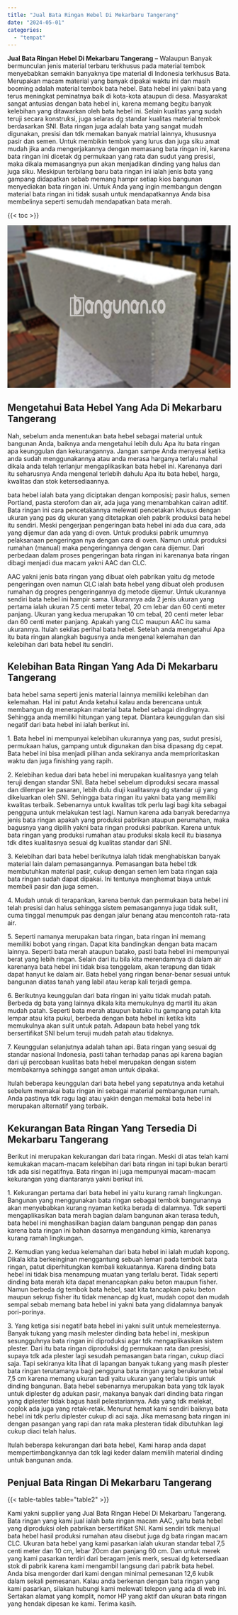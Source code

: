 ```yaml
---
title: "Jual Bata Ringan Hebel Di Mekarbaru Tangerang"
date: "2024-05-01"
categories: 
  - "tempat"
---
```


**Jual Bata Ringan Hebel Di Mekarbaru Tangerang** – Walaupun Banyak bermunculan jenis material terbaru terkhusus pada material tembok menyebabkan semakin banyaknya tipe material di Indonesia terkhusus Bata. Merupakan macam material yang banyak dipakai waktu ini dan masih booming adalah material tembok bata hebel. Bata hebel ini yakni bata yang terus meningkat peminatnya baik di kota-kota ataupun di desa. Masyarakat sangat antusias dengan bata hebel ini, karena memang begitu banyak kelebihan yang ditawarkan oleh bata hebel ini. Selain kualitas yang sudah teruji secara konstruksi, juga selaras dg standar kualitas material tembok berdasarkan SNI. Bata ringan juga adalah bata yang sangat mudah digunakan, presisi dan tdk memakan banyak matrial lainnya, khususnya pasir dan semen. Untuk membikin tembok yang lurus dan juga siku amat mudah jika anda mengerjakannya dengan memasang bata ringan ini, karena bata ringan ini dicetak dg permukaan yang rata dan sudut yang presisi, maka dikala memasangnya pun akan menjadikan dinding yang halus dan juga siku. Meskipun terbilang baru bata ringan ini ialah jenis bata yang gampang didapatkan sebab memang hampir setiap kios bangunan menyediakan bata ringan ini. Untuk Anda yang ingin membangun dengan material bata ringan ini tidak susah untuk mendapatkannya Anda bisa membelinya seperti semudah mendapatkan bata merah.

{{< toc >}}

![Jual Bata Ringan Hebel Di Mekarbaru Tangerang](/images/jual-hebel-murah-30.png)

## Mengetahui Bata Hebel Yang Ada Di Mekarbaru Tangerang

Nah, sebelum anda menentukan bata hebel sebagai material untuk bangunan Anda, baiknya anda mengetahui lebih dulu Apa itu bata ringan apa keunggulan dan kekurangannya. Jangan sampe Anda menyesal ketika anda sudah menggunakannya atau anda merasa harganya terlalu mahal dikala anda telah terlanjur mengaplikasikan bata hebel ini. Karenanya dari itu seharusnya Anda mengenal terlebih dahulu Apa itu bata hebel, harga, kwalitas dan stok ketersediaannya.

bata hebel ialah bata yang diciptakan dengan komposisi; pasir halus, semen Portland, pasta sterofom dan air, ada juga yang menambahkan cairan aditif. Bata ringan ini cara pencetakannya melewati pencetakan khusus dengan ukuran yang pas dg ukuran yang ditetapkan oleh pabrik produksi bata hebel itu sendiri. Meski pengerjaan pengeringan bata hebel ini ada dua cara, ada yang dijemur dan ada yang di oven. Untuk produksi pabrik umumnya pelaksanaan pengeringan nya dengan cara di oven. Namun untuk produksi rumahan (manual) maka pengeringannya dengan cara dijemur. Dari perbedaan dalam proses pengeringan bata ringan ini karenanya bata ringan dibagi menjadi dua macam yakni AAC dan CLC.

AAC yakni jenis bata ringan yang dibuat oleh pabrikan yaitu dg metode pengeringan oven namun CLC ialah bata hebel yang dibuat oleh produsen rumahan dg progres pengeringannya dg metode dijemur. Untuk ukurannya sendiri bata hebel ini hampir sama. Ukurannya ada 2 jenis ukuran yang pertama ialah ukuran 7.5 centi meter tebal, 20 cm lebar dan 60 centi meter panjang. Ukuran yang kedua merupakan 10 cm tebal, 20 centi meter lebar dan 60 centi meter panjang. Apakah yang CLC maupun AAC itu sama ukurannya. Itulah sekilas perihal bata hebel. Setelah anda mengetahui Apa itu bata ringan alangkah bagusnya anda mengenal kelemahan dan kelebihan dari bata hebel itu sendiri.

## Kelebihan Bata Ringan Yang Ada Di Mekarbaru Tangerang

bata hebel sama seperti jenis material lainnya memiliki kelebihan dan kelemahan. Hal ini patut Anda ketahui kalau anda berencana untuk membangun dg menerapkan material bata hebel sebagai dindingnya. Sehingga anda memiliki hitungan yang tepat. Diantara keunggulan dan sisi negatif dari bata hebel ini ialah berikut ini.

1\. Bata hebel ini mempunyai kelebihan ukurannya yang pas, sudut presisi, permukaan halus, gampang untuk digunakan dan bisa dipasang dg cepat. Bata hebel ini bisa menjadi pilihan anda sekiranya anda memprioritaskan waktu dan juga finishing yang rapih.

2\. Kelebihan kedua dari bata hebel ini merupakan kualitasnya yang telah teruji dengan standar SNI. Bata hebel sebelum diproduksi secara massal dan dilempar ke pasaran, lebih dulu diuji kualitasnya dg standar uji yang dikeluarkan oleh SNI. Sehingga bata ringan itu yakni bata yang memiliki kwalitas terbaik. Sebenarnya untuk kwalitas tdk perlu lagi bagi kita sebagai pengguna untuk melakukan test lagi. Namun karena ada banyak beredarnya jenis bata ringan apakah yang produksi pabrikan ataupun perumahan, maka bagusnya yang dipilih yakni bata ringan produksi pabrikan. Karena untuk bata ringan yang produksi rumahan atau produksi skala kecil itu biasanya tdk dites kualitasnya sesuai dg kualitas standar dari SNI.

3\. Kelebihan dari bata hebel berikutnya ialah tidak menghabiskan banyak material lain dalam pemasangannya. Pemasangan bata hebel tdk membutuhkan material pasir, cukup dengan semen lem bata ringan saja bata ringan sudah dapat dipakai. Ini tentunya menghemat biaya untuk membeli pasir dan juga semen.

4\. Mudah untuk di terapankan, karena bentuk dan permukaan bata hebel ini telah presisi dan halus sehingga sistem pemasangannya juga tidak sulit, cuma tinggal menumpuk pas dengan jalur benang atau mencontoh rata-rata air.

5\. Seperti namanya merupakan bata ringan, bata ringan ini memang memiliki bobot yang ringan. Dapat kita bandingkan dengan bata macam lainnya. Seperti bata merah ataupun batako, pasti bata hebel ini mempunyai berat yang lebih ringan. Selain dari itu bila kita merendamnya di dalam air karenanya bata hebel ini tidak bisa tenggelam, akan terapung dan tidak dapat hanyut ke dalam air. Bata hebel yang ringan benar-benar sesuai untuk bangunan diatas tanah yang labil atau kerap kali terjadi gempa.

6\. Berikutnya keunggulan dari bata ringan ini yaitu tidak mudah patah. Berbeda dg bata yang lainnya dikala kita memukulnya dg martil itu akan mudah patah. Seperti bata merah ataupun batako itu gampang patah kita lempar atau kita pukul, berbeda dengan bata hebel ini ketika kita memukulnya akan sulit untuk patah. Adapaun bata hebel yang tdk bersertifikat SNI belum teruji mudah patah atau tidaknya.

7\. Keunggulan selanjutnya adalah tahan api. Bata ringan yang sesuai dg standar nasional Indonesia, pasti tahan terhadap panas api karena bagian dari uji percobaan kualitas bata hebel merupakan dengan sistem membakarnya sehingga sangat aman untuk dipakai.

Itulah beberapa keunggulan dari bata hebel yang sepatutnya anda ketahui sebelum memakai bata ringan ini sebagai material pembangunan rumah. Anda pastinya tdk ragu lagi atau yakin dengan memakai bata hebel ini merupakan alternatif yang terbaik.

## Kekurangan Bata Ringan Yang Tersedia Di Mekarbaru Tangerang

Berikut ini merupakan kekurangan dari bata ringan. Meski di atas telah kami kemukakan macam-macam kelebihan dari bata ringan ini tapi bukan berarti tdk ada sisi negatifnya. Bata ringan ini juga mempunyai macam-macam kekurangan yang diantaranya yakni berikut ini.

1\. Kekurangan pertama dari bata hebel ini yaitu kurang ramah lingkungan. Bangunan yang menggunakan bata ringan sebagai tembok bangunannya akan menyebabkan kurang nyaman ketika berada di dalamnya. Tdk seperti mengaplikasikan bata merah bagian dalam bangunan akan terasa teduh, bata hebel ini menghasilkan bagian dalam bangunan pengap dan panas karena bata ringan ini bahan dasarnya mengandung kimia, karenanya kurang ramah lingkungan.

2\. Kemudian yang kedua kelemahan dari bata hebel ini ialah mudah kopong. Dikala kita berkeinginan menggantung sebuah lemari pada tembok bata ringan, patut diperhitungkan kembali kekuatannya. Karena dinding bata hebel ini tidak bisa menampung muatan yang terlalu berat. Tidak seperti dinding bata merah kita dapat menancapkan paku beton maupun fisher. Namun berbeda dg tembok bata hebel, saat kita tancapkan paku beton maupun sekrup fisher itu tidak menancap dg kuat, mudah copot dan mudah sempal sebab memang bata hebel ini yakni bata yang didalamnya banyak pori-porinya.

3\. Yang ketiga sisi negatif bata hebel ini yakni sulit untuk memelesternya. Banyak tukang yang masih melester dinding bata hebel ini, meskipun sesungguhnya bata ringan ini diproduksi agar tdk mengaplikasikan sistem plester. Dari itu bata ringan diproduksi dg permukaan rata dan presisi, supaya tdk ada plester lagi sesudah pemasangan bata ringan, cukup diaci saja. Tapi sekiranya kita lihat di lapangan banyak tukang yang masih plester bata ringan terutamanya bagi pengguna bata ringan yang berukuran tebal 7,5 cm karena memang ukuran tadi yaitu ukuran yang terlalu tipis untuk dinding bangunan. Bata hebel sebenarnya merupakan bata yang tdk layak untuk diplester dg adukan pasir, makanya banyak dari dinding bata ringan yang diplester tidak bagus hasil pelestariannya. Ada yang tdk melekat, coplok ada juga yang retak-retak. Menurut hemat kami sendiri baiknya bata hebel ini tdk perlu diplester cukup di aci saja. Jika memasang bata ringan ini dengan pasangan yang rapi dan rata maka plesteran tidak dibutuhkan lagi cukup diaci telah halus.

Itulah beberapa kekurangan dari bata hebel, Kami harap anda dapat mempertimbangkannya dan tdk lagi keder dalam memilih material dinding untuk bangunan anda.

## Penjual Bata Ringan Di Mekarbaru Tangerang

{{< table-tables table="table2" >}}

Kami yakni supplier yang Jual Bata Ringan Hebel Di Mekarbaru Tangerang. Bata ringan yang kami jual ialah bata ringan macam AAC, yaitu bata hebel yang diproduksi oleh pabrikan bersertifikat SNI. Kami sendiri tdk menjual bata hebel hasil produksi rumahan atau disebut juga dg bata ringan macam CLC. Ukuran bata hebel yang kami pasarkan ialah ukuran standar tebal 7,5 centi meter dan 10 cm, lebar 20cm dan panjang 60 cm. Dan untuk merek yang kami pasarkan terdiri dari beragam jenis merk, sesuai dg ketersediaan stok di pabrik karena kami mengambil langsung dari pabrik bata hebel. Anda bisa mengorder dari kami dengan minimal pemesanan 12,6 kubik dalam sekali pemesanan. Kalau anda berkenan dengan bata ringan yang kami pasarkan, silakan hubungi kami melewati telepon yang ada di web ini. Sertakan alamat yang komplit, nomor HP yang aktif dan ukuran bata ringan yang hendak dipesan ke kami. Terima kasih.
